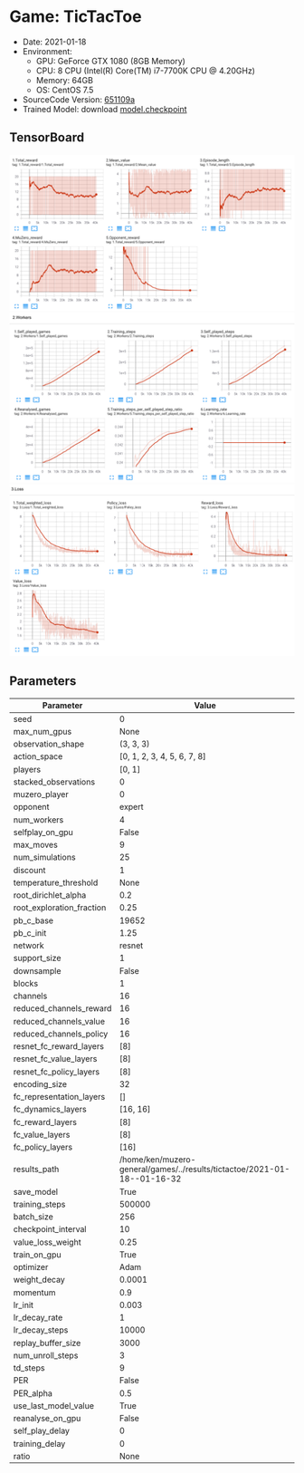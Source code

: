 # Game: TicTacToe

- Date: 2021-01-18
- Environment:
  - GPU: GeForce GTX 1080 (8GB Memory)
  - CPU: 8 CPU (Intel(R) Core(TM) i7-7700K CPU @ 4.20GHz)
  - Memory: 64GB
  - OS: CentOS 7.5
- SourceCode Version: [651109a](https://github.com/mokemokechicken/muzero-general/tree/651109a)
- Trained Model: download [model.checkpoint](./model.checkpoint)

## TensorBoard
![Image1](./TensorBoard-1.png)
![Image2](./TensorBoard-2.png)
![Image3](./TensorBoard-3.png)

## Parameters

| Parameter | Value |
|-----|-----|
| seed | 0 |
| max_num_gpus | None |
| observation_shape | (3, 3, 3) |
| action_space | [0, 1, 2, 3, 4, 5, 6, 7, 8] |
| players | [0, 1] |
| stacked_observations | 0 |
| muzero_player | 0 |
| opponent | expert |
| num_workers | 4 |
| selfplay_on_gpu | False |
| max_moves | 9 |
| num_simulations | 25 |
| discount | 1 |
| temperature_threshold | None |
| root_dirichlet_alpha | 0.2 |
| root_exploration_fraction | 0.25 |
| pb_c_base | 19652 |
| pb_c_init | 1.25 |
| network | resnet |
| support_size | 1 |
| downsample | False |
| blocks | 1 |
| channels | 16 |
| reduced_channels_reward | 16 |
| reduced_channels_value | 16 |
| reduced_channels_policy | 16 |
| resnet_fc_reward_layers | [8] |
| resnet_fc_value_layers | [8] |
| resnet_fc_policy_layers | [8] |
| encoding_size | 32 |
| fc_representation_layers | [] |
| fc_dynamics_layers | [16, 16] |
| fc_reward_layers | [8] |
| fc_value_layers | [8] |
| fc_policy_layers | [16] |
| results_path | /home/ken/muzero-general/games/../results/tictactoe/2021-01-18--01-16-32 |
| save_model | True |
| training_steps | 500000 |
| batch_size | 256 |
| checkpoint_interval | 10 |
| value_loss_weight | 0.25 |
| train_on_gpu | True |
| optimizer | Adam |
| weight_decay | 0.0001 |
| momentum | 0.9 |
| lr_init | 0.003 |
| lr_decay_rate | 1 |
| lr_decay_steps | 10000 |
| replay_buffer_size | 3000 |
| num_unroll_steps | 3 |
| td_steps | 9 |
| PER | False |
| PER_alpha | 0.5 |
| use_last_model_value | True |
| reanalyse_on_gpu | False |
| self_play_delay | 0 |
| training_delay | 0 |
| ratio | None |
